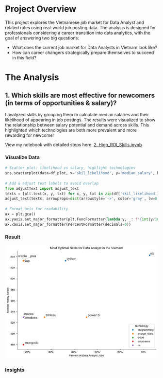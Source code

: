 # Project Overview
This project explores the Vietnamese job market for Data Analyst and related roles using real-world job posting data. The analysis is designed for professionals considering a career transition into data analytics, with the goal of answering two big questions:
- What does the current job market for Data Analysts in Vietnam look like?
- How can career changers strategically prepare themselves to succeed in this field?

# The Analysis
## 1. Which skills are most effective for newcomers (in terms of opportunities & salary)?
I analyzed skills by grouping them to calculate median salaries and their likelihood of appearing in job postings. The results were visualized to show the relationship between salary potential and demand across skills. This highlighted which technologies are both more prevalent and more rewarding for newcomer

View my notebook with detailed steps here:
[2. High_ROI_Skills.ipynb](2.%20High_ROI_Skills.ipynb)

### Visualize Data
```python
# Scatter plot: likelihood vs salary, highlight technologies
sns.scatterplot(data=df_plot, x='skil_likelihood', y='median_salary', hue='technology')

# Add & adjust text labels to avoid overlap
from adjustText import adjust_text
texts = [plt.text(x, y, txt) for x, y, txt in zip(df['skil_likelihood'], df['median_salary'], df.index)]
adjust_text(texts, arrowprops=dict(arrowstyle='->', color='gray', lw=0.5))

# Format axis for readability
ax = plt.gca()
ax.yaxis.set_major_formatter(plt.FuncFormatter(lambda y, _: f'{int(y/1000)}K'))
ax.xaxis.set_major_formatter(PercentFormatter(decimals=0))
```

### Result
![Which skills are most effective for newcomers (in terms of opportunities & salary)?](images\most_optimal_skills_da.png)

### Insights


